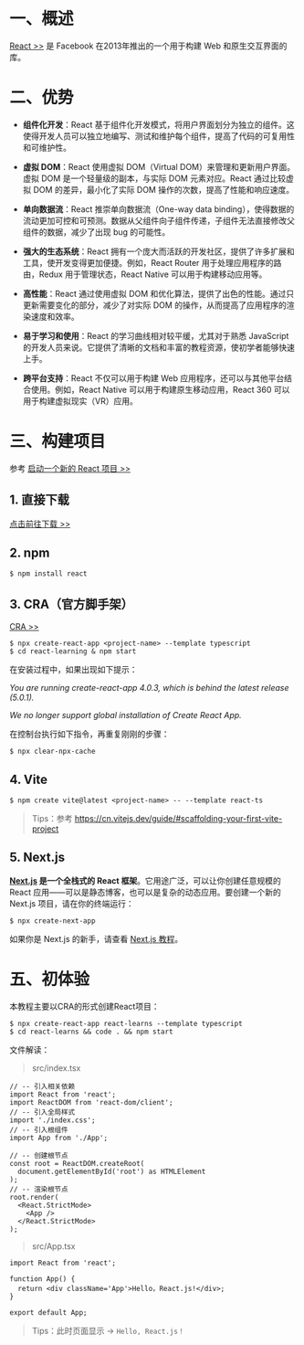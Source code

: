 # 一、概述

[React >>](https://zh-hans.reactjs.org/) 是 Facebook 在2013年推出的一个用于构建 Web 和原生交互界面的库。

# 二、优势

- **组件化开发**：React 基于组件化开发模式，将用户界面划分为独立的组件。这使得开发人员可以独立地编写、测试和维护每个组件，提高了代码的可复用性和可维护性。

- **虚拟 DOM**：React 使用虚拟 DOM（Virtual DOM）来管理和更新用户界面。虚拟 DOM 是一个轻量级的副本，与实际 DOM 元素对应。React 通过比较虚拟 DOM 的差异，最小化了实际 DOM 操作的次数，提高了性能和响应速度。
- **单向数据流**：React 推崇单向数据流（One-way data binding），使得数据的流动更加可控和可预测。数据从父组件向子组件传递，子组件无法直接修改父组件的数据，减少了出现 bug 的可能性。
- **强大的生态系统**：React 拥有一个庞大而活跃的开发社区，提供了许多扩展和工具，使开发变得更加便捷。例如，React Router 用于处理应用程序的路由，Redux 用于管理状态，React Native 可以用于构建移动应用等。
- **高性能**：React 通过使用虚拟 DOM 和优化算法，提供了出色的性能。通过只更新需要变化的部分，减少了对实际 DOM 的操作，从而提高了应用程序的渲染速度和效率。
- **易于学习和使用**：React 的学习曲线相对较平缓，尤其对于熟悉 JavaScript 的开发人员来说。它提供了清晰的文档和丰富的教程资源，使初学者能够快速上手。
- **跨平台支持**：React 不仅可以用于构建 Web 应用程序，还可以与其他平台结合使用。例如，React Native 可以用于构建原生移动应用，React 360 可以用于构建虚拟现实（VR）应用。

# 三、构建项目

参考 [启动一个新的 React 项目 >>](https://zh-hans.react.dev/learn/start-a-new-react-project)

## 1. 直接下载

[点击前往下载 >>](https://github.com/facebook/react/releases)

## 2. npm 

```shell
$ npm install react
```

## 3. CRA（官方脚手架）

[CRA >>](https://create-react-app.dev/)

```shell
$ npx create-react-app <project-name> --template typescript
$ cd react-learning & npm start
```

在安装过程中，如果出现如下提示：

*You are running create-react-app 4.0.3, which is behind the latest release (5.0.1).*

*We no longer support global installation of Create React App.*

在控制台执行如下指令，再重复刚刚的步骤：

```shell
$ npx clear-npx-cache
```

## 4. Vite

```shell
$ npm create vite@latest <project-name> -- --template react-ts
```

> Tips：参考 <https://cn.vitejs.dev/guide/#scaffolding-your-first-vite-project>

## 5. Next.js

**[Next.js](https://nextjs.org/) 是一个全栈式的 React 框架**。它用途广泛，可以让你创建任意规模的 React 应用——可以是静态博客，也可以是复杂的动态应用。要创建一个新的 Next.js 项目，请在你的终端运行：

```shell
$ npx create-next-app
```

如果你是 Next.js 的新手，请查看 [Next.js 教程](https://nextjs.org/learn/foundations/about-nextjs)。

# 五、初体验

本教程主要以CRA的形式创建React项目：

```shell
$ npx create-react-app react-learns --template typescript
$ cd react-learns && code . && npm start
```

文件解读：

> src/index.tsx

```tsx
// -- 引入相关依赖
import React from 'react';
import ReactDOM from 'react-dom/client';
// -- 引入全局样式
import './index.css';
// -- 引入根组件
import App from './App';

// -- 创建根节点
const root = ReactDOM.createRoot(
  document.getElementById('root') as HTMLElement
);
// -- 渲染根节点
root.render(
  <React.StrictMode>
    <App />
  </React.StrictMode>
);
```

> src/App.tsx

```tsx
import React from 'react';

function App() {
  return <div className='App'>Hello，React.js!</div>;
}

export default App;
```

> Tips：此时页面显示 → `Hello, React.js！`

